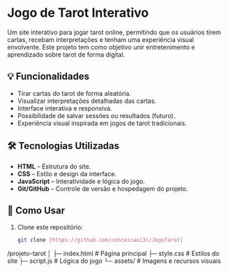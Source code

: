 # Jogo de Tarot Interativo

Um site interativo para jogar tarot online, permitindo que os usuários tirem cartas, recebam interpretações e tenham uma experiência visual envolvente. Este projeto tem como objetivo unir entretenimento e aprendizado sobre tarot de forma digital.

## 💡 Funcionalidades

- Tirar cartas do tarot de forma aleatória.
- Visualizar interpretações detalhadas das cartas.
- Interface interativa e responsiva.
- Possibilidade de salvar sessões ou resultados (futuro).
- Experiência visual inspirada em jogos de tarot tradicionais.

## 🛠 Tecnologias Utilizadas

- **HTML** – Estrutura do site.
- **CSS** – Estilo e design da interface.
- **JavaScript** – Interatividade e lógica do jogo.
- **Git/GitHub** – Controle de versão e hospedagem do projeto.

## 🚀 Como Usar

1. Clone este repositório:
   ```bash
   git clone [https://github.com/conceicao13c/JogoTarot]
   
/projeto-tarot
│
├─ index.html        # Página principal
├─ style.css         # Estilos do site
├─ script.js         # Lógica do jogo
└─ assets/           # Imagens e recursos visuais
